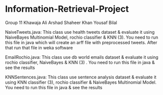 # Information-Retrieval-Project

Group 11
Khawaja Ali Arshad
Shaheer Khan
Yousaf Bilal

NaiveTweets.java: This class use health tweets dataset & evaluate it using NaiveBayes Multinomial Model, rochio classifier & KNN (3). You need to run this file in java which will create an arff file with preprocessed tweets. After that run that file in weka software

EmailRochio.java: This class use db world emails dataset & evaluate it using rochio classifier, NaiveBayes & KNN (3) . You need to run this file in java & see the results

KNNSentences.java: This class use sentence analysis dataset & evaluate it using KNN classifier (3), rochio classifier & NaiveBayes Multinomial Model. You need to run this file in java & see the results

